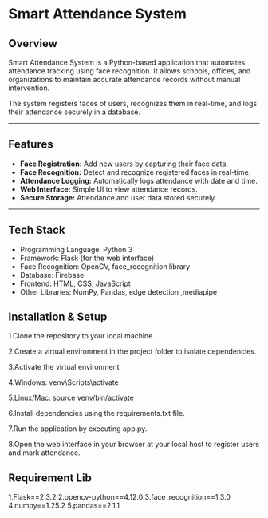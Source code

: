 # Smart Attendance System

## Overview
Smart Attendance System is a Python-based application that automates attendance tracking using face recognition. It allows schools, offices, and organizations to maintain accurate attendance records without manual intervention.

The system registers faces of users, recognizes them in real-time, and logs their attendance securely in a database.

---

## Features
- **Face Registration:** Add new users by capturing their face data.
- **Face Recognition:** Detect and recognize registered faces in real-time.
- **Attendance Logging:** Automatically logs attendance with date and time.
- **Web Interface:** Simple UI to view attendance records.
- **Secure Storage:** Attendance and user data stored securely.

---

## Tech Stack
- Programming Language: Python 3
- Framework: Flask (for the web interface)
- Face Recognition: OpenCV, face_recognition library
- Database:  Firebase 
- Frontend: HTML, CSS, JavaScript
- Other Libraries: NumPy, Pandas, edge detection ,mediapipe

## Installation & Setup

1.Clone the repository to your local machine.

2.Create a virtual environment in the project folder to isolate dependencies.

3.Activate the virtual environment

4.Windows: venv\Scripts\activate

5.Linux/Mac: source venv/bin/activate

6.Install dependencies using the requirements.txt file.

7.Run the application by executing app.py.

8.Open the web interface in your browser at your local host to register users and mark attendance.

## Requirement Lib
1.Flask==2.3.2
2.opencv-python==4.12.0
3.face_recognition==1.3.0
4.numpy==1.25.2
5.pandas==2.1.1





